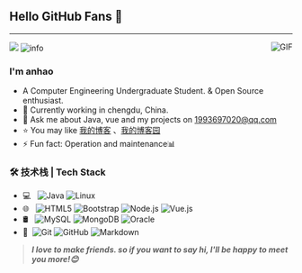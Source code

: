 ## Hello GitHub Fans 👋
---
<img align="right" alt="GIF" src="https://pic1.zhimg.com/50/v2-d1f77b4ee9dc429666d7db9b6cad7da4_hd.webp?source=1940ef5c" />

![](https://visitor-badge.glitch.me/badge?page_id=anhao12138.readme)
![info](https://github-readme-stats.vercel.app/api?username=anhao12138&show_icons=true&count_private=true&hide=prs&theme=default_repocard)
### I'm anhao

- A Computer Engineering Undergraduate Student. & Open Source enthusiast.
- 🌱 Currently working in chengdu, China.
- 💬 Ask me about Java, vue and my projects on [1993697020@qq.com](mailto:1993697020@qq.com)
- ⭐ You may like [我的博客](http://www.yunhao.club/wordpress/) 、[我的博客园](https://www.cnblogs.com/yangyunhao/) 
- ⚡ Fun fact: Operation and maintenance📊

### 🛠 技术栈 | Tech Stack

- 💻 &#160; ![Java](https://img.shields.io/badge/-Java-333333?style=flat&logo=Java&logoColor=007396)
![Linux](https://img.shields.io/badge/-Linux-333333?style=flat&logo=Linux&logoColor=FCC624)
- 🌐 &#160; ![HTML5](https://img.shields.io/badge/-HTML5-333333?style=flat&logo=HTML5)
![Bootstrap](https://img.shields.io/badge/-Bootstrap-333333?style=flat&logo=bootstrap&logoColor=563D7C)
![Node.js](https://img.shields.io/badge/-Node.js-333333?style=flat&logo=node.js)
![Vue.js](https://img.shields.io/badge/-VueJS-333333?style=flat&logo=Vue.js)
- 🛢 &#160; ![MySQL](https://img.shields.io/badge/-MySQL-333333?style=flat&logo=mysql)
![MongoDB](https://img.shields.io/badge/-MongoDB-333333?style=flat&logo=mongodb)
![Oracle](https://img.shields.io/badge/-Oracle-333333?style=flat&logo=Oracle)
- 🔧 &#160;![Git](https://img.shields.io/badge/-Git-333333?style=flat&logo=git)
![GitHub](https://img.shields.io/badge/-GitHub-333333?style=flat&logo=github)
![Markdown](https://img.shields.io/badge/-Markdown-333333?style=flat&logo=markdown)

> ***I love to make friends. so if you want to say hi, I'll be happy to meet you more!😊***

